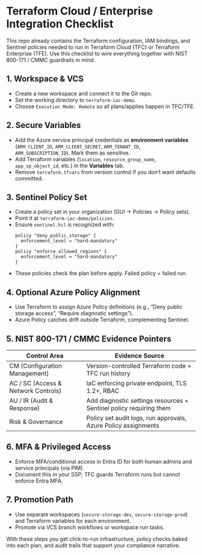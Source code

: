 # Terraform Cloud / Enterprise Integration Checklist

This repo already contains the Terraform configuration, IAM bindings, and Sentinel policies needed to run in Terraform Cloud (TFC) or Terraform Enterprise (TFE). Use this checklist to wire everything together with NIST 800-171 / CMMC guardrails in mind.

## 1. Workspace & VCS
- Create a new workspace and connect it to the Git repo.
- Set the working directory to `terraform-iac-demo`.
- Choose `Execution Mode: Remote` so all plans/applies happen in TFC/TFE.

## 2. Secure Variables
- Add the Azure service principal credentials as **environment variables** (`ARM_CLIENT_ID`, `ARM_CLIENT_SECRET`, `ARM_TENANT_ID`, `ARM_SUBSCRIPTION_ID`). Mark them as sensitive.
- Add Terraform variables (`location`, `resource_group_name`, `app_sp_object_id`, etc.) in the **Variables** tab.
- Remove `terraform.tfvars` from version control if you don’t want defaults committed.

## 3. Sentinel Policy Set
- Create a policy set in your organization (GUI → Policies → Policy sets).
- Point it at `terraform-iac-demo/policies`.
- Ensure `sentinel.hcl` is recognized with:
  ```hcl
  policy "deny_public_storage" {
    enforcement_level = "hard-mandatory"
  }
  policy "enforce_allowed_regions" {
    enforcement_level = "hard-mandatory"
  }
  ```
- These policies check the plan before apply. Failed policy = failed run.

## 4. Optional Azure Policy Alignment
- Use Terraform to assign Azure Policy definitions (e.g., “Deny public storage access”, “Require diagnostic settings”).
- Azure Policy catches drift outside Terraform, complementing Sentinel.

## 5. NIST 800-171 / CMMC Evidence Pointers
| Control Area | Evidence Source |
|--------------|----------------|
| CM (Configuration Management) | Version-controlled Terraform code + TFC run history |
| AC / SC (Access & Network Controls) | IaC enforcing private endpoint, TLS 1.2+, RBAC |
| AU / IR (Audit & Response) | Add diagnostic settings resources + Sentinel policy requiring them |
| Risk & Governance | Policy set audit logs, run approvals, Azure Policy assignments |

## 6. MFA & Privileged Access
- Enforce MFA/conditional access in Entra ID for both human admins and service principals (via PIM).
- Document this in your SSP; TFC guards Terraform runs but cannot enforce Entra MFA.

## 7. Promotion Path
- Use separate workspaces (`secure-storage-dev`, `secure-storage-prod`) and Terraform variables for each environment.
- Promote via VCS branch workflows or workspace run tasks.

With these steps you get click-to-run infrastructure, policy checks baked into each plan, and audit trails that support your compliance narrative.
